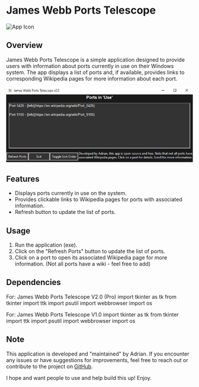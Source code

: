# James Webb Ports Telescope

![App Icon](icon.ico)

## Overview
James Webb Ports Telescope is a simple application designed to provide users with information about ports currently in use on their Windows system. The app displays a list of ports and, if available, provides links to corresponding Wikipedia pages for more information about each port.

![James Webb Ports Telescope Img](https://raw.githubusercontent.com/Adrian-atsign-VU/James-Webb-Ports-Telescope/main/JWPTv2.jpg)

## Features
- Displays ports currently in use on the system.
- Provides clickable links to Wikipedia pages for ports with associated information.
- Refresh button to update the list of ports.

## Usage
1. Run the application (exe).
2. Click on the "Refresh Ports" button to update the list of ports.
3. Click on a port to open its associated Wikipedia page for more information. (Not all ports have a wiki - feel free to add)

## Dependencies

For: James Webb Ports Telescope V2.0 (Pro) 
import tkinter as tk
from tkinter import ttk
import psutil
import webbrowser
import os

For: James Webb Ports Telescope V1.0
import tkinter as tk
from tkinter import ttk
import psutil
import webbrowser
import os

## Note

This application is developed and "maintained" by Adrian. If you encounter any issues or have suggestions for improvements, feel free to reach out or contribute to the project on [GitHub](https://github.com/Adrian-atsign-VU/James-Webb-Ports-Telescope).

I hope and want people to use and help build this up! Enjoy.
